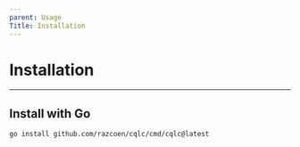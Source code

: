 ```yaml
---
parent: Usage
Title: Installation
---
```


# Installation

---

## Install with Go

```bash
go install github.com/razcoen/cqlc/cmd/cqlc@latest
```
